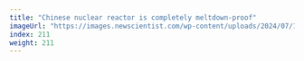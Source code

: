 ```yaml
---
title: "Chinese nuclear reactor is completely meltdown-proof"
imageUrl: "https://images.newscientist.com/wp-content/uploads/2024/07/19165155/SEI_213444327.jpg?width=788"
index: 211
weight: 211
---
```

